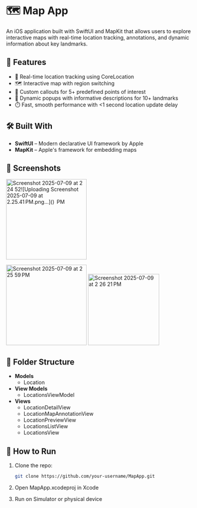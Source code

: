 # 🗺️ Map App

An iOS application built with SwiftUI and MapKit that allows users to explore interactive maps with real-time location tracking, annotations, and dynamic information about key landmarks.

## 🚀 Features

- 📍 Real-time location tracking using CoreLocation
- 🗺️ Interactive map with region switching
- 📌 Custom callouts for 5+ predefined points of interest
- 💬 Dynamic popups with informative descriptions for 10+ landmarks
- ⏱️ Fast, smooth performance with <1 second location update delay

## 🛠️ Built With

- **SwiftUI** – Modern declarative UI framework by Apple
- **MapKit** – Apple's framework for embedding maps

## 📸 Screenshots
<img width="218" alt="Screenshot 2025-07-09 at 2 24 52![Uploading Screenshot 2025-07-09 at 2.25.41 PM.png…]()
 PM" src="https://github.com/user-attachments/assets/bd6419fe-021d-4329-b334-67adf8a31eb0" />
 
<img width="218" alt="Screenshot 2025-07-09 at 2 25 59 PM" src="https://github.com/user-attachments/assets/89f24657-b1d2-4be7-aaac-8e9b4b0a584b" />

<img width="193" alt="Screenshot 2025-07-09 at 2 26 21 PM" src="https://github.com/user-attachments/assets/66bc1b59-8eb7-4b13-95b1-936ee44a72aa" />



## 📂 Folder Structure

- **Models**
  - Location
- **View Models**
  - LocationsViewModel
- **Views**
  - LocationDetailView
  - LocationMapAnnotationView
  - LocationPreviewView
  - LocationsListView
  - LocationsView

## 🧪 How to Run

1. Clone the repo:
   ```bash
   git clone https://github.com/your-username/MapApp.git
2. Open MapApp.xcodeproj in Xcode

3. Run on Simulator or physical device

